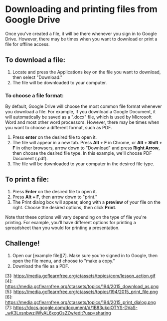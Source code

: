 # Downloading and printing files from Google Drive

Once you've created a file, it will be there whenever you sign in to
Google Drive. However, there may be times when you want to download or
print a file for offline access.

## To download a file:

1. Locate and press the Applications key on the file you want to
   download, then select "Download."
2. The file will be downloaded to your computer.

### To choose a file format:

By default, Google Drive will choose the most common file format
whenever you download a file. For example, if you download a Google
Document, it will automatically be saved as a ".docx" file, which is
used by Microsoft Word and most other word processors. However, there
may be times when you want to choose a different format, such as PDF.

1. Press **enter** on the desired file to open it.
2. The file will appear in a new tab. Press **Alt + F** in Chrome, or
   **Alt + Shift + F** in other browsers, arrow down to "Download" and
   press **Right Arrow**, then choose the desired file type. In this
   example, we'll choose PDF Document (.pdf).
3. The file will be downloaded to your computer in the desired file
   type.

## To print a file:

1. Press **Enter** on the desired file to open it.
2. Press **Alt + F**, then arrow down to "print."
3. The Print dialog box will appear, along with a **preview** of your file on the right. Choose the desired options, then click **Print**.

Note that these options will vary depending on the type of file you're
printing. For example, you'll have different options for printing a
spreadsheet than you would for printing a presentation.

## Challenge!

1. Open our [example file][7]. Make sure you're signed in to Google, then open the file menu, and choose to "make a copy."
2. Download the file as a PDF.

[1]: <https://media.gcflearnfree.org/ctassets/topics/194/2015_download_rightclick.png>

[3]: <https://media.gcflearnfree.org/ctassets/topics/com/lesson_action.gif> [4]: <https://media.gcflearnfree.org/ctassets/topics/194/2015_download_as.png> [5]: <https://media.gcflearnfree.org/ctassets/topics/194/2015_print_file.png> [6]: <https://media.gcflearnfree.org/ctassets/topics/194/2015_print_dialog.png> [7]: <https://docs.google.com/document/d/1B83ukoiOTYS-DVaS-_wK3LxsnbwziIWyAL6xcgOs2Zw/edit?usp=sharing>

[2]: https://media.gcflearnfree.org/ctassets/topics/194/2015_download_open.png
